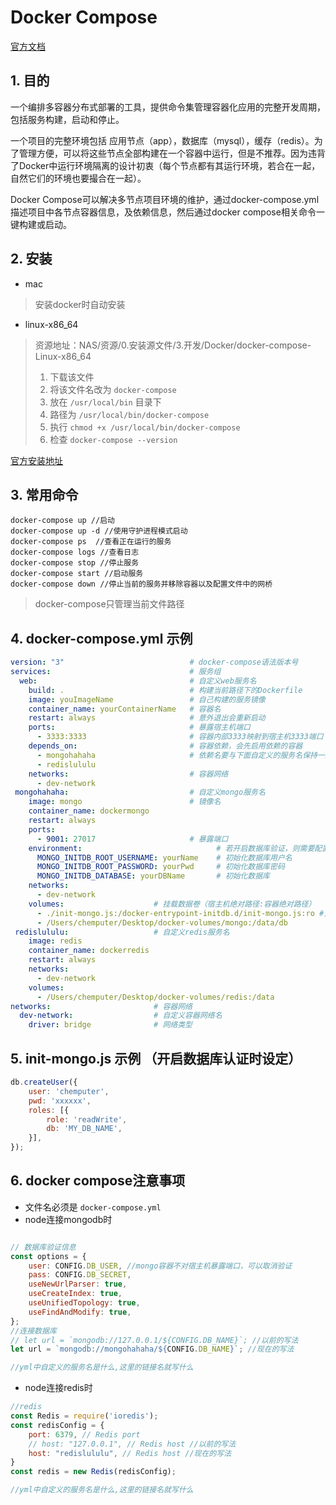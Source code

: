 # Docker Compose

[官方文档](https://docs.docker.com/compose/)

## 1. 目的

一个编排多容器分布式部署的工具，提供命令集管理容器化应用的完整开发周期，包括服务构建，启动和停止。

一个项目的完整环境包括 应用节点（app），数据库（mysql），缓存（redis）。为了管理方便，可以将这些节点全部构建在一个容器中运行，但是不推荐。因为违背了Docker中运行环境隔离的设计初衷（每个节点都有其运行环境，若合在一起，自然它们的环境也要撮合在一起）。

Docker Compose可以解决多节点项目环境的维护，通过docker-compose.yml描述项目中各节点容器信息，及依赖信息，然后通过docker compose相关命令一键构建或启动。

## 2. 安装

- mac 
> 安装docker时自动安装
        
- linux-x86_64
> 资源地址：NAS/资源/0.安装源文件/3.开发/Docker/docker-compose-Linux-x86_64
> 1. 下载该文件
> 2. 将该文件名改为 `docker-compose`
> 3. 放在 `/usr/local/bin` 目录下
> 4. 路径为 `/usr/local/bin/docker-compose`
> 5. 执行 `chmod +x /usr/local/bin/docker-compose`
> 6. 检查 `docker-compose --version`

[官方安装地址](https://docs.docker.com/compose/install/)

## 3. 常用命令

```
docker-compose up //启动
docker-compose up -d //使用守护进程模式启动
docker-compose ps  //查看正在运行的服务
docker-compose logs //查看日志
docker-compose stop //停止服务
docker-compose start //启动服务
docker-compose down //停止当前的服务并移除容器以及配置文件中的网桥
```

> docker-compose只管理当前文件路径


## 4. docker-compose.yml 示例

``` yml
version: "3"                            # docker-compose语法版本号
services:                               # 服务组
  web:                                  # 自定义web服务名
    build: .                            # 构建当前路径下的Dockerfile
    image: youImageName                 # 自己构建的服务镜像
    container_name: yourContainerName   # 容器名
    restart: always                     # 意外退出会重新启动
    ports:                              # 暴露宿主机端口
      - 3333:3333                       # 容器内部3333映射到宿主机3333端口
    depends_on:                         # 容器依赖，会先启用依赖的容器
      - mongohahaha                     # 依赖名要与下面自定义的服务名保持一致
      - redislululu
    networks:                           # 容器网络
      - dev-network     
 mongohahaha:                           # 自定义mongo服务名
    image: mongo                        # 镜像名            
    container_name: dockermongo
    restart: always
    ports:
      - 9001: 27017                     # 暴露端口
    environment:                              # 若开启数据库验证，则需要配置此选项
      MONGO_INITDB_ROOT_USERNAME: yourName    # 初始化数据库用户名
      MONGO_INITDB_ROOT_PASSWORD: yourPwd     # 初始化数据库密码
      MONGO_INITDB_DATABASE: yourDBName       # 初始化数据库
    networks:
      - dev-network
    volumes:                    # 挂载数据卷（宿主机绝对路径:容器绝对路径）
      - ./init-mongo.js:/docker-entrypoint-initdb.d/init-mongo.js:ro #只读,初始化数据库用户名密码
      - /Users/chemputer/Desktop/docker-volumes/mongo:/data/db
 redislululu:                   # 自定义redis服务名
    image: redis
    container_name: dockerredis
    restart: always 
    networks:
      - dev-network
    volumes:
      - /Users/chemputer/Desktop/docker-volumes/redis:/data
networks:                       # 容器网络
  dev-network:                  # 自定义容器网络名
    driver: bridge              # 网络类型
```

## 5. init-mongo.js 示例 （开启数据库认证时设定）

``` js
db.createUser({
    user: 'chemputer',
    pwd: 'xxxxxx',
    roles: [{
        role: 'readWrite',
        db: 'MY_DB_NAME',
    }],
});
```

## 6. docker compose注意事项

- 文件名必须是 `docker-compose.yml`
- node连接mongodb时

``` javascript

// 数据库验证信息
const options = {
    user: CONFIG.DB_USER, //mongo容器不对宿主机暴露端口，可以取消验证
    pass: CONFIG.DB_SECRET,
    useNewUrlParser: true,
    useCreateIndex: true,
    useUnifiedTopology: true,
    useFindAndModify: true,
};
//连接数据库
// let url = `mongodb://127.0.0.1/${CONFIG.DB_NAME}`; //以前的写法
let url = `mongodb://mongohahaha/${CONFIG.DB_NAME}`; //现在的写法

//yml中自定义的服务名是什么,这里的链接名就写什么
```

- node连接redis时

``` javascript
//redis
const Redis = require('ioredis');
const redisConfig = {
    port: 6379, // Redis port
    // host: "127.0.0.1", // Redis host //以前的写法
    host: "redislululu", // Redis host //现在的写法
}
const redis = new Redis(redisConfig);

//yml中自定义的服务名是什么,这里的链接名就写什么
```




